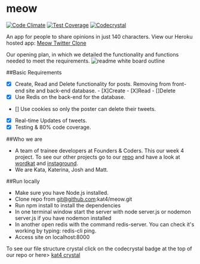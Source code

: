 # meow
[![Code Climate](https://codeclimate.com/github/kat4/meow/badges/gpa.svg)](https://codeclimate.com/github/kat4/meow)
[![Test Coverage](https://codeclimate.com/github/kat4/meow/badges/coverage.svg)](https://codeclimate.com/github/kat4/meow/coverage)
[![Codecrystal](https://img.shields.io/badge/code-crystal-5CB3FF.svg)](http://codecrystal.herokuapp.com/crystalise/kat4/meow/master)

An app for people to share opinions in just 140 characters. View our Heroku hosted app: [Meow Twitter Clone](https://meow-twitter-clone.herokuapp.com/)

Our opening plan, in which we detailed the functionality and functions needed to meet the requirements. 
![readme white board outline](https://files.gitter.im/kat4/fac6d1/k5pM/thumb/IMG_20151009_101637.jpg "readme")

##Basic Requirements
- [X] Create, Read and Delete functionality for posts. Removing from front-end site and back-end database.
      - [X]Create
      - [X]Read
      - []Delete
- [X] Use Redis on the back-end for the database. 
- [] Use cookies so only the poster can delete their tweets.
- [X] Real-time Updates of tweets.
- [X] Testing & 80% code coverage.

##Who we are
- A team of trainee developers at Founders & Coders. This our week 4 project. To see our other projects go to our [repo](https://github.com/kat4) and have a look at [wordkat](https://github.com/kat4/wordkat) and [instaground](https://github.com/kat4/instaground).
- We are Kata, Katerina, Josh and Matt.

##Run locally

- Make sure you have Node.js installed.
- Clone repo from git@github.com:kat4/meow.git
- Run npm install to install the dependencies
- In one terminal window start the server with node server.js or nodemon server.js if you have nodemon installed
- In another open redis with the command redis-server. You can check it's working by typing: redis-cli ping.
- Access site on localhost:8000

To see our file structure crystal click on the codecrystal badge at the top of our repo or here> [kat4 crystal](http://codecrystal.herokuapp.com/crystalise/kat4/meow/master)

